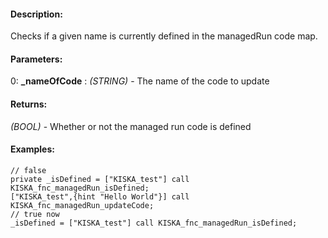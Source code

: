 #### Description:
Checks if a given name is currently defined in the managedRun code map.

#### Parameters:
0: **_nameOfCode** : *(STRING)* - The name of the code to update

#### Returns:
*(BOOL)* - Whether or not the managed run code is defined

#### Examples:
```sqf
// false
private _isDefined = ["KISKA_test"] call KISKA_fnc_managedRun_isDefined;
["KISKA_test",{hint "Hello World"}] call KISKA_fnc_managedRun_updateCode;
// true now
_isDefined = ["KISKA_test"] call KISKA_fnc_managedRun_isDefined;
```

